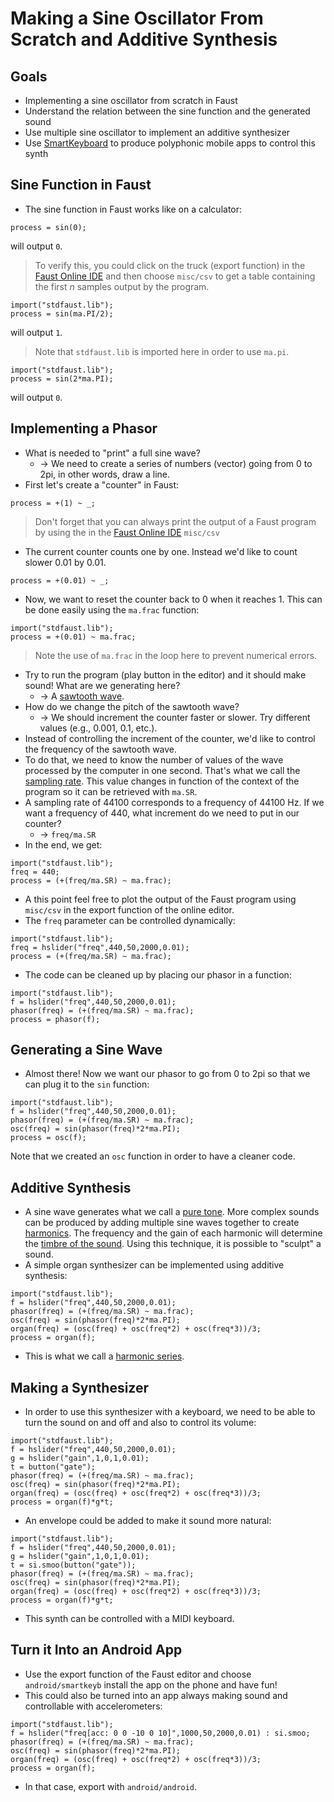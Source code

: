 # Making a Sine Oscillator From Scratch and Additive Synthesis

## Goals

* Implementing a sine oscillator from scratch in Faust
* Understand the relation between the sine function and the generated sound
* Use multiple sine oscillator to implement an additive synthesizer
* Use [SmartKeyboard](https://github.com/grame-cncm/faust/tree/master-dev/architecture/smartKeyboard) to produce polyphonic mobile apps to control this synth

## Sine Function in Faust

* The sine function in Faust works like on a calculator:

<!-- faust-run -->
```
process = sin(0);
```
<!-- /faust-run -->

will output `0`.

> To verify this, you could click on the truck (export function) in the [Faust Online IDE](https://faustide.grame.fr) and then choose `misc/csv` to get a table containing the first *n* samples output by the program.

<!-- faust-run -->
```
import("stdfaust.lib");
process = sin(ma.PI/2);
```
<!-- /faust-run -->

will output `1`.

> Note that `stdfaust.lib` is imported here in order to use `ma.pi`. 

<!-- faust-run -->
```
import("stdfaust.lib");
process = sin(2*ma.PI);
```
<!-- /faust-run -->

will output `0`.

<!-- May be give a few more example with 3pi, 4pi, etc. -->

## Implementing a Phasor

* What is needed to "print" a full sine wave? 
    * -> We need to create a series of numbers (vector) going from 0 to 2pi, in other words, draw a line.
* First let's create a "counter" in Faust:

<!-- faust-run -->
```
process = +(1) ~ _;
``` 
<!-- /faust-run -->

> Don't forget that you can always print the output of a Faust program by using the in the [Faust Online IDE](https://faustide.grame.fr) `misc/csv`

* The current counter counts one by one. Instead we'd like to count slower 0.01
by 0.01.


<!-- faust-run -->
```
process = +(0.01) ~ _;
```

<!-- /faust-run -->

* Now, we want to reset the counter back to 0 when it reaches 1. This can be
done easily using the `ma.frac` function:

<!-- faust-run -->
```
import("stdfaust.lib");
process = +(0.01) ~ ma.frac;
```
<!-- /faust-run -->

> Note the use of `ma.frac` in the loop here to prevent numerical errors.

* Try to run the program (play button in the editor) and it should make sound! What are we generating here?
    * -> A [sawtooth wave](https://en.wikipedia.org/wiki/Sawtooth_wave). 
* How do we change the pitch of the sawtooth wave? 
    * -> We should increment the counter faster or slower. Try different values (e.g., 0.001, 0.1, etc.).
* Instead of controlling the increment of the counter, we'd like to control the
frequency of the sawtooth wave. <!-- What's a frequency? Show how it impacts the generated wave.-->
* To do that, we need to know the number of values of the wave processed by the
computer in one second. That's what we call the [sampling rate](https://en.wikipedia.org/wiki/Sampling_(signal_processing)). <!-- INSIST ON WHAT IT IS.--> This value changes in function of the context of the program so it can be retrieved with `ma.SR`. 
* A sampling rate of 44100 corresponds to a frequency of 44100 Hz. If we want a
frequency of 440, what increment do we need to put in our counter?
    * -> `freq/ma.SR`
* In the end, we get:

<!-- faust-run -->
```
import("stdfaust.lib");
freq = 440;
process = (+(freq/ma.SR) ~ ma.frac);
```
<!-- /faust-run -->

* A this point feel free to plot the output of the Faust program using `misc/csv` in the export function of the online editor.
* The `freq` parameter can be controlled dynamically:

<!-- faust-run -->
```
import("stdfaust.lib");
freq = hslider("freq",440,50,2000,0.01);
process = (+(freq/ma.SR) ~ ma.frac);
```
<!-- /faust-run -->

* The code can be cleaned up by placing our phasor in a function:

<!-- faust-run -->
```
import("stdfaust.lib");
f = hslider("freq",440,50,2000,0.01);
phasor(freq) = (+(freq/ma.SR) ~ ma.frac);
process = phasor(f);
```

<!-- /faust-run -->

## Generating a Sine Wave

* Almost there! Now we want our phasor to go from 0 to 2pi so that we can plug
it to the `sin` function:

<!-- faust-run -->
```
import("stdfaust.lib");
f = hslider("freq",440,50,2000,0.01);
phasor(freq) = (+(freq/ma.SR) ~ ma.frac);
osc(freq) = sin(phasor(freq)*2*ma.PI);
process = osc(f);
```
<!-- /faust-run -->

Note that we created an `osc` function in order to have a cleaner code.

## Additive Synthesis

* A sine wave generates what we call a [pure tone](https://en.wikipedia.org/wiki/Pure_tone). More complex sounds can be produced by adding multiple sine waves together to create [harmonics](https://en.wikipedia.org/wiki/Harmonic). The frequency and the gain of each harmonic will determine the [timbre of the sound](https://en.wikipedia.org/wiki/Timbre). Using this technique, it is possible to "sculpt" a sound.
* A simple organ synthesizer can be implemented using additive synthesis:

<!-- faust-run -->
```
import("stdfaust.lib");
f = hslider("freq",440,50,2000,0.01);
phasor(freq) = (+(freq/ma.SR) ~ ma.frac);
osc(freq) = sin(phasor(freq)*2*ma.PI);
organ(freq) = (osc(freq) + osc(freq*2) + osc(freq*3))/3;
process = organ(f);
``` 
<!-- /faust-run -->

* This is what we call a [harmonic series](https://en.wikipedia.org/wiki/Harmonic_series_(mathematics)).

## Making a Synthesizer

* In order to use this synthesizer with a keyboard, we need to be able to turn the sound on and off and also to control its volume:

<!-- faust-run -->
```
import("stdfaust.lib");
f = hslider("freq",440,50,2000,0.01);
g = hslider("gain",1,0,1,0.01);
t = button("gate");
phasor(freq) = (+(freq/ma.SR) ~ ma.frac);
osc(freq) = sin(phasor(freq)*2*ma.PI);
organ(freq) = (osc(freq) + osc(freq*2) + osc(freq*3))/3;
process = organ(f)*g*t;
```
<!-- /faust-run -->

* An envelope could be added to make it sound more natural:

<!-- faust-run -->
```
import("stdfaust.lib");
f = hslider("freq",440,50,2000,0.01);
g = hslider("gain",1,0,1,0.01);
t = si.smoo(button("gate"));
phasor(freq) = (+(freq/ma.SR) ~ ma.frac);
osc(freq) = sin(phasor(freq)*2*ma.PI);
organ(freq) = (osc(freq) + osc(freq*2) + osc(freq*3))/3;
process = organ(f)*g*t;
```
<!-- /faust-run -->

* This synth can be controlled with a MIDI keyboard.

## Turn it Into an Android App

* Use the export function of the Faust editor and choose `android/smartkeyb` install the app on the phone and have fun!
* This could also be turned into an app always making sound and controllable with accelerometers:

```
import("stdfaust.lib");
f = hslider("freq[acc: 0 0 -10 0 10]",1000,50,2000,0.01) : si.smoo;
phasor(freq) = (+(freq/ma.SR) ~ ma.frac);
osc(freq) = sin(phasor(freq)*2*ma.PI);
organ(freq) = (osc(freq) + osc(freq*2) + osc(freq*3))/3;
process = organ(f);
```

* In that case, export with `android/android`.
